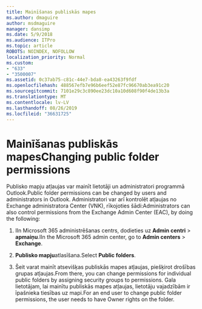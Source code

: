 ```yaml
---
title: Mainīšanas publiskās mapes
ms.author: dmaguire
author: msdmaguire
manager: dansimp
ms.date: 5/9/2018
ms.audience: ITPro
ms.topic: article
ROBOTS: NOINDEX, NOFOLLOW
localization_priority: Normal
ms.custom:
- "633"
- "3500007"
ms.assetid: 0c37ab75-c81c-44e7-bda8-ea43263f9fdf
ms.openlocfilehash: 488567efb7e96b6eef52e87fc96670ab3ea91c20
ms.sourcegitcommit: 7101e29c3c890ee23dc10a10d608f90f4de13b3a
ms.translationtype: MT
ms.contentlocale: lv-LV
ms.lasthandoff: 08/26/2019
ms.locfileid: "36631725"
---
```

# <a name="changing-public-folder-permissions"></a><span data-ttu-id="16f34-102">Mainīšanas publiskās mapes</span><span class="sxs-lookup"><span data-stu-id="16f34-102">Changing public folder permissions</span></span>

<span data-ttu-id="16f34-103">Publisko mapju atļaujas var mainīt lietotāji un administratori programmā Outlook.</span><span class="sxs-lookup"><span data-stu-id="16f34-103">Public folder permissions can be changed by users and administrators in Outlook.</span></span> <span data-ttu-id="16f34-104">Administratori var arī kontrolēt atļaujas no Exchange administratora Center (VNK), rīkojoties šādi:</span><span class="sxs-lookup"><span data-stu-id="16f34-104">Administrators can also control permissions from the Exchange Admin Center (EAC), by doing the following:</span></span>
  
1. <span data-ttu-id="16f34-105">IIn Microsoft 365 administrēšanas centrs, dodieties uz **Admin centri** \> **apmaiņu**.</span><span class="sxs-lookup"><span data-stu-id="16f34-105">IIn the Microsoft 365 admin center, go to **Admin centers** \> **Exchange**.</span></span>

2. <span data-ttu-id="16f34-106">**Publisko mapju**atlasīšana.</span><span class="sxs-lookup"><span data-stu-id="16f34-106">Select **Public folders**.</span></span>

3. <span data-ttu-id="16f34-107">Šeit varat mainīt atsevišķas publiskās mapes atļaujas, piešķirot drošības grupas atļaujas.</span><span class="sxs-lookup"><span data-stu-id="16f34-107">From there, you can change permissions for individual public folders by assigning security groups to permissions.</span></span> <span data-ttu-id="16f34-108">Gala lietotājam, lai mainītu publiskās mapes atļaujas, lietotāju vajadzībām ir īpašnieka tiesības uz mapi.</span><span class="sxs-lookup"><span data-stu-id="16f34-108">For an end user to change public folder permissions, the user needs to have Owner rights on the folder.</span></span>
